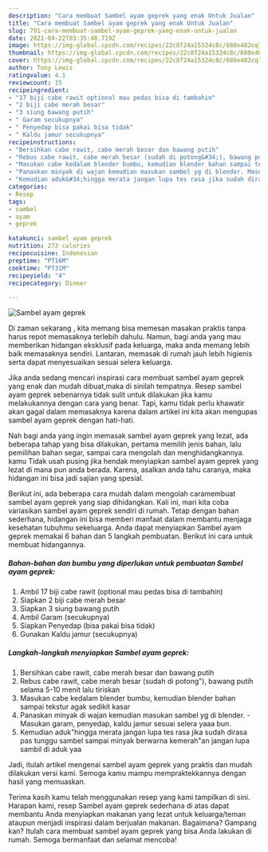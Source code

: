 ```yaml
---
description: "Cara membuat Sambel ayam geprek yang enak Untuk Jualan"
title: "Cara membuat Sambel ayam geprek yang enak Untuk Jualan"
slug: 791-cara-membuat-sambel-ayam-geprek-yang-enak-untuk-jualan
date: 2021-04-22T03:35:48.719Z
image: https://img-global.cpcdn.com/recipes/22c8f24a15324c8c/680x482cq70/sambel-ayam-geprek-foto-resep-utama.jpg
thumbnail: https://img-global.cpcdn.com/recipes/22c8f24a15324c8c/680x482cq70/sambel-ayam-geprek-foto-resep-utama.jpg
cover: https://img-global.cpcdn.com/recipes/22c8f24a15324c8c/680x482cq70/sambel-ayam-geprek-foto-resep-utama.jpg
author: Tony Lewis
ratingvalue: 4.1
reviewcount: 15
recipeingredient:
- "17 biji cabe rawit optional mau pedas bisa di tambahin"
- "2 biji cabe merah besar"
- "3 siung bawang putih"
- " Garam secukupnya"
- " Penyedap bisa pakai bisa tidak"
- " Kaldu jamur secukupnya"
recipeinstructions:
- "Bersihkan cabe rawit, cabe merah besar dan bawang putih"
- "Rebus cabe rawit, cabe merah besar (sudah di potong&#34;), bawang putih selama 5-10 menit lalu tiriskan"
- "Masukan cabe kedalam blender bumbu, kemudian blender bahan sampai tekstur agak sedikit kasar"
- "Panaskan minyak di wajan kemudian masukan sambel yg di blender. Masukan garam, penyedap, kaldu jamur sesuai selera yaaa bun."
- "Kemudian aduk&#34;hingga merata jangan lupa tes rasa jika sudah dirasa pas tunggu sambel sampai minyak berwarna kemerah&#34;an jangan lupa sambil di aduk yaa"
categories:
- Resep
tags:
- sambel
- ayam
- geprek

katakunci: sambel ayam geprek 
nutrition: 273 calories
recipecuisine: Indonesian
preptime: "PT16M"
cooktime: "PT31M"
recipeyield: "4"
recipecategory: Dinner

---
```



![Sambel ayam geprek](https://img-global.cpcdn.com/recipes/22c8f24a15324c8c/680x482cq70/sambel-ayam-geprek-foto-resep-utama.jpg)

Di zaman  sekarang , kita memang bisa memesan masakan praktis tanpa harus repot memasaknya terlebih dahulu. Namun, bagi anda yang mau memberikan hidangan eksklusif pada keluarga, maka anda memang lebih baik memasaknya sendiri. Lantaran, memasak di rumah jauh lebih higienis serta dapat menyesuaikan sesuai selera keluarga.

Jika anda sedang mencari inspirasi cara membuat sambel ayam geprek yang enak dan mudah dibuat,maka di sinilah tempatnya. Resep sambel ayam geprek  sebenarnya tidak sulit untuk dilakukan jika kamu melakukannya dengan cara yang benar. Tapi, kamu tidak perlu khawatir akan gagal dalam memasaknya 
karena dalam artikel ini kita akan mengupas sambel ayam geprek dengan hati-hati.  



Nah bagi anda yang ingin memasak sambel ayam geprek yang lezat, ada beberapa tahap yang bisa dilakukan, pertama memilih jenis bahan, lalu pemilihan bahan segar, sampai cara mengolah dan menghidangkannya. kamu Tidak usah pusing jika hendak menyiapkan sambel ayam geprek yang lezat di mana pun anda berada. Karena, asalkan anda  tahu caranya, maka hidangan ini bisa jadi sajian yang spesial.

Berikut ini, ada beberapa cara mudah dalam mengolah caramembuat sambel ayam geprek yang siap dihidangkan. Kali ini, mari kita coba variasikan sambel ayam geprek sendiri di rumah. Tetap dengan bahan sederhana, hidangan ini bisa memberi manfaat dalam membantu menjaga kesehatan tubuhmu sekeluarga. Anda dapat menyiapkan Sambel ayam geprek memakai 6 bahan dan 5 langkah pembuatan. Berikut ini cara untuk membuat hidangannya.

<!--inarticleads1-->

##### Bahan-bahan dan bumbu yang diperlukan untuk pembuatan Sambel ayam geprek:

1. Ambil 17 biji cabe rawit (optional mau pedas bisa di tambahin)
1. Siapkan 2 biji cabe merah besar
1. Siapkan 3 siung bawang putih
1. Ambil  Garam (secukupnya)
1. Siapkan  Penyedap (bisa pakai bisa tidak)
1. Gunakan  Kaldu jamur (secukupnya)




<!--inarticleads2-->

##### Langkah-langkah menyiapkan Sambel ayam geprek:

1. Bersihkan cabe rawit, cabe merah besar dan bawang putih
1. Rebus cabe rawit, cabe merah besar (sudah di potong&#34;), bawang putih selama 5-10 menit lalu tiriskan
1. Masukan cabe kedalam blender bumbu, kemudian blender bahan sampai tekstur agak sedikit kasar
1. Panaskan minyak di wajan kemudian masukan sambel yg di blender. - Masukan garam, penyedap, kaldu jamur sesuai selera yaaa bun.
1. Kemudian aduk&#34;hingga merata jangan lupa tes rasa jika sudah dirasa pas tunggu sambel sampai minyak berwarna kemerah&#34;an jangan lupa sambil di aduk yaa




Jadi, itulah artikel mengenai  sambel ayam geprek  yang praktis dan mudah dilakukan versi kami. Semoga kamu mampu mempraktekkannya dengan hasil yang memuaskan. 

Terima kasih kamu telah menggunakan resep yang kami tampilkan di sini. Harapan kami, resep  Sambel ayam geprek sederhana di atas dapat membantu Anda menyiapkan makanan yang lezat untuk keluarga/teman ataupun menjadi inspirasi dalam berjualan makanan. Bagaimana? Gampang kan? Itulah cara membuat sambel ayam geprek yang bisa Anda lakukan di rumah. Semoga bermanfaat dan selamat mencoba!

